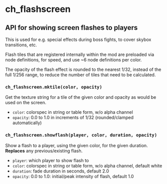 # ch_flashscreen

## API for showing screen flashes to players

This is used for e.g. special effects during boss fights, to cover
skybox transitions, etc.

Flash tiles that are registered internally within the mod are preloaded via node
definitions, for speed, and use ~6 node definitions per color.

The opacity of the flash effect is rounded to the nearest 1/32, instead of
the full 1/256 range, to reduce the number of tiles that need to be calculated.

### `ch_flashscreen.mktile(color, opacity)`

Get the texture string for a tile of the given color and opacity
as would be used on the screen.

- `color`: colorspec in string or table form, w/o alpha channel
- `opacity`: 0.0 to 1.0 in increments of 1/32 (rounded/clamped automatically)

### `ch_flashscreen.showflash(player, color, duration, opacity)`

Show a flash to a player, using the given color, for the given duration.
**Replaces** any previous/existing flash.

- `player`: which player to show flash to
- `color`: colorspec in string or table form, w/o alpha channel, default white
- `duration`: fade duration in seconds, default 2.0
- `opacity`: 0.0 to 1.0: initial/peak intensity of flash, default 1.0
